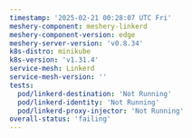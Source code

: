 ```yaml
---
timestamp: '2025-02-21 00:28:07 UTC Fri'
meshery-component: meshery-linkerd
meshery-component-version: edge
meshery-server-version: 'v0.8.34'
k8s-distro: minikube
k8s-version: 'v1.31.4'
service-mesh: Linkerd
service-mesh-version: ''
tests:
  pod/linkerd-destination: 'Not Running'
  pod/linkerd-identity: 'Not Running'
  pod/linkerd-proxy-injector: 'Not Running'
overall-status: 'failing'
---
```

